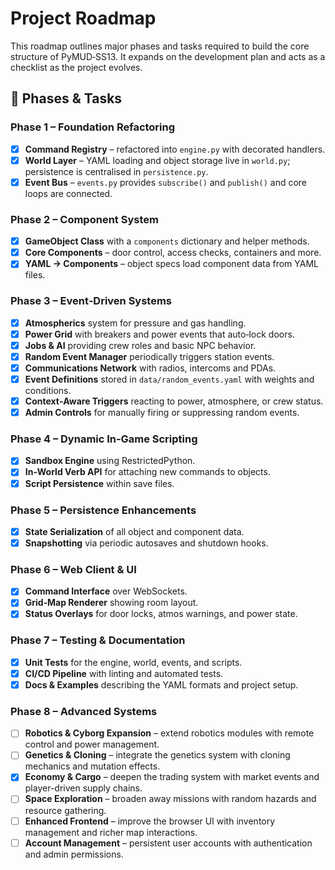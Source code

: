 # Project Roadmap

This roadmap outlines major phases and tasks required to build the core structure of PyMUD‑SS13. It expands on the development plan and acts as a checklist as the project evolves.

## 🔧 Phases & Tasks

### Phase 1 – Foundation Refactoring
- [x] **Command Registry** – refactored into `engine.py` with decorated handlers.
- [x] **World Layer** – YAML loading and object storage live in `world.py`; persistence is centralised in `persistence.py`.
- [x] **Event Bus** – `events.py` provides `subscribe()` and `publish()` and core loops are connected.

### Phase 2 – Component System
- [x] **GameObject Class** with a `components` dictionary and helper methods.
- [x] **Core Components** – door control, access checks, containers and more.
- [x] **YAML → Components** – object specs load component data from YAML files.

### Phase 3 – Event‑Driven Systems
- [x] **Atmospherics** system for pressure and gas handling.
- [x] **Power Grid** with breakers and power events that auto‑lock doors.
- [x] **Jobs & AI** providing crew roles and basic NPC behavior.
- [x] **Random Event Manager** periodically triggers station events.
- [x] **Communications Network** with radios, intercoms and PDAs.
- [x] **Event Definitions** stored in `data/random_events.yaml` with weights and conditions.
- [x] **Context‑Aware Triggers** reacting to power, atmosphere, or crew status.
- [x] **Admin Controls** for manually firing or suppressing random events.

### Phase 4 – Dynamic In‑Game Scripting
- [x] **Sandbox Engine** using RestrictedPython.
- [x] **In‑World Verb API** for attaching new commands to objects.
- [x] **Script Persistence** within save files.

### Phase 5 – Persistence Enhancements
- [x] **State Serialization** of all object and component data.
- [x] **Snapshotting** via periodic autosaves and shutdown hooks.

### Phase 6 – Web Client & UI
- [x] **Command Interface** over WebSockets.
- [x] **Grid‑Map Renderer** showing room layout.
- [x] **Status Overlays** for door locks, atmos warnings, and power state.

### Phase 7 – Testing & Documentation
- [x] **Unit Tests** for the engine, world, events, and scripts.
- [x] **CI/CD Pipeline** with linting and automated tests.
- [x] **Docs & Examples** describing the YAML formats and project setup.

### Phase 8 – Advanced Systems
- [ ] **Robotics & Cyborg Expansion** – extend robotics modules with remote control and power management.
- [ ] **Genetics & Cloning** – integrate the genetics system with cloning mechanics and mutation effects.
- [x] **Economy & Cargo** – deepen the trading system with market events and player-driven supply chains.
- [ ] **Space Exploration** – broaden away missions with random hazards and resource gathering.
- [ ] **Enhanced Frontend** – improve the browser UI with inventory management and richer map interactions.
- [ ] **Account Management** – persistent user accounts with authentication and admin permissions.

